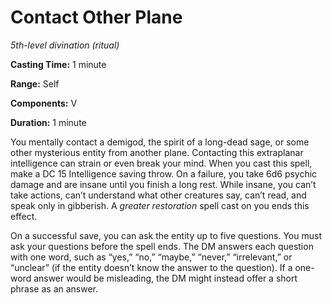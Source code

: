 <title>Contact Other Plane</title>

# Contact Other Plane

_5th-level divination (ritual)_

**Casting Time:** 1 minute

**Range:** Self

**Components:** V

**Duration:** 1 minute

You mentally contact a demigod, the spirit of
a long-dead sage, or some other mysterious
entity from another plane. Contacting this
extraplanar intelligence can strain or even
break your mind. When you cast this spell,
make a DC 15 Intelligence saving throw. On a
failure, you take 6d6 psychic damage and are
insane until you finish a long rest. While
insane, you can’t take actions, can’t
understand what other creatures say, can’t
read, and speak only in gibberish. A
_greater restoration_ spell cast on you ends
this effect.

On a successful save, you can ask the entity
up to five questions. You must ask your
questions before the spell ends. The DM
answers each question with one word, such as
“yes,” “no,” “maybe,” “never,” “irrelevant,”
or “unclear” (if the entity doesn’t know the
answer to the question). If a one-word answer
would be misleading, the DM might instead
offer a short phrase as an answer.

